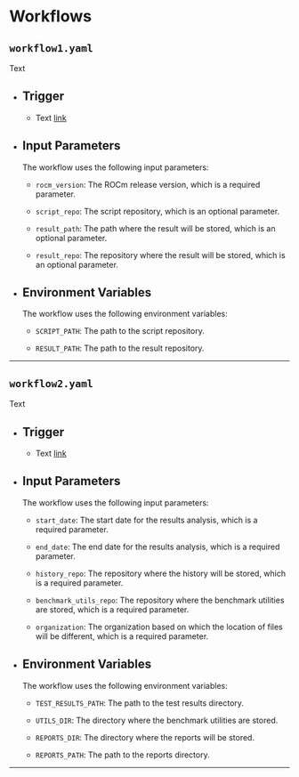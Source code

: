 # Workflows

## `workflow1.yaml`

<p>
Text
</p>

- ## Trigger
    - Text [link]()

- ## Input Parameters
    The workflow uses the following input parameters:

     - `rocm_version`: The ROCm release version, which is a required parameter.

     - `script_repo`: The script repository, which is an optional parameter.

     - `result_path`: The path where the result will be stored, which is an optional parameter.

     - `result_repo`: The repository where the result will be stored, which is an optional parameter.

- ## Environment Variables
    The workflow uses the following environment variables:

     - `SCRIPT_PATH`: The path to the script repository.

     - `RESULT_PATH`: The path to the result repository.

---

## `workflow2.yaml`

<p>
Text
</p>

- ## Trigger
    - Text [link]()

- ## Input Parameters
    The workflow uses the following input parameters:
     - `start_date`: The start date for the results analysis, which is a required parameter.

     - `end_date`: The end date for the results analysis, which is a required parameter.

     - `history_repo`: The repository where the history will be stored, which is a required parameter.

     - `benchmark_utils_repo`: The repository where the benchmark utilities are stored, which is a required parameter.

     - `organization`: The organization based on which the location of files will be different, which is a required parameter.

- ## Environment Variables
    The workflow uses the following environment variables:

     - `TEST_RESULTS_PATH`: The path to the test results directory.

     - `UTILS_DIR`: The directory where the benchmark utilities are stored.

     - `REPORTS_DIR`: The directory where the reports will be stored.

     - `REPORTS_PATH`: The path to the reports directory.

---



